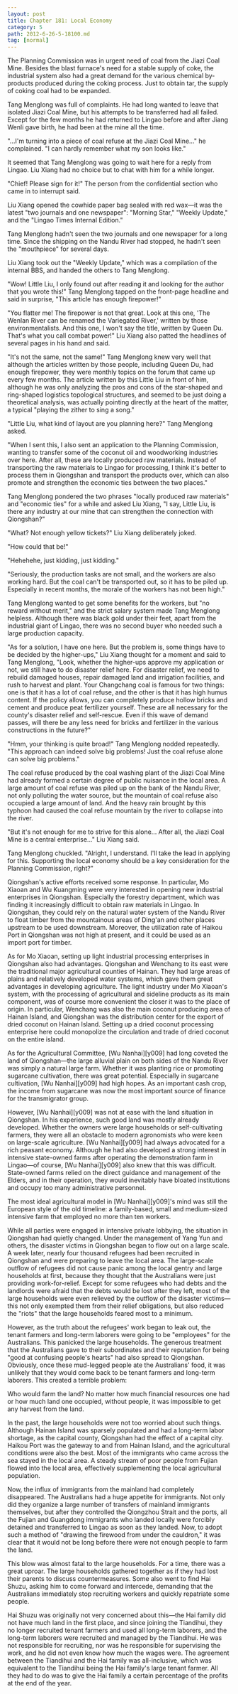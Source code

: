 ```yaml
---
layout: post
title: Chapter 181: Local Economy
category: 5
path: 2012-6-26-5-18100.md
tag: [normal]
---
```


The Planning Commission was in urgent need of coal from the Jiazi Coal Mine. Besides the blast furnace's need for a stable supply of coke, the industrial system also had a great demand for the various chemical by-products produced during the coking process. Just to obtain tar, the supply of coking coal had to be expanded.

Tang Menglong was full of complaints. He had long wanted to leave that isolated Jiazi Coal Mine, but his attempts to be transferred had all failed. Except for the few months he had returned to Lingao before and after Jiang Wenli gave birth, he had been at the mine all the time.

"...I'm turning into a piece of coal refuse at the Jiazi Coal Mine..." he complained. "I can hardly remember what my son looks like."

It seemed that Tang Menglong was going to wait here for a reply from Lingao. Liu Xiang had no choice but to chat with him for a while longer.

"Chief! Please sign for it!" The person from the confidential section who came in to interrupt said.

Liu Xiang opened the cowhide paper bag sealed with red wax—it was the latest "two journals and one newspaper": "Morning Star," "Weekly Update," and the "Lingao Times Internal Edition."

Tang Menglong hadn't seen the two journals and one newspaper for a long time. Since the shipping on the Nandu River had stopped, he hadn't seen the "mouthpiece" for several days.

Liu Xiang took out the "Weekly Update," which was a compilation of the internal BBS, and handed the others to Tang Menglong.

"Wow! Little Liu, I only found out after reading it and looking for the author that you wrote this!" Tang Menglong tapped on the front-page headline and said in surprise, "This article has enough firepower!"

"You flatter me! The firepower is not that great. Look at this one, 'The Wenlan River can be renamed the Variegated River,' written by those environmentalists. And this one, I won't say the title, written by Queen Du. That's what you call combat power!" Liu Xiang also patted the headlines of several pages in his hand and said.

"It's not the same, not the same!" Tang Menglong knew very well that although the articles written by those people, including Queen Du, had enough firepower, they were monthly topics on the forum that came up every few months. The article written by this Little Liu in front of him, although he was only analyzing the pros and cons of the star-shaped and ring-shaped logistics topological structures, and seemed to be just doing a theoretical analysis, was actually pointing directly at the heart of the matter, a typical "playing the zither to sing a song."

"Little Liu, what kind of layout are you planning here?" Tang Menglong asked.

"When I sent this, I also sent an application to the Planning Commission, wanting to transfer some of the coconut oil and woodworking industries over here. After all, these are locally produced raw materials. Instead of transporting the raw materials to Lingao for processing, I think it's better to process them in Qiongshan and transport the products over, which can also promote and strengthen the economic ties between the two places."

Tang Menglong pondered the two phrases "locally produced raw materials" and "economic ties" for a while and asked Liu Xiang, "I say, Little Liu, is there any industry at our mine that can strengthen the connection with Qiongshan?"

"What? Not enough yellow tickets?" Liu Xiang deliberately joked.

"How could that be!"

"Hehehehe, just kidding, just kidding."

"Seriously, the production tasks are not small, and the workers are also working hard. But the coal can't be transported out, so it has to be piled up. Especially in recent months, the morale of the workers has not been high."

Tang Menglong wanted to get some benefits for the workers, but "no reward without merit," and the strict salary system made Tang Menglong helpless. Although there was black gold under their feet, apart from the industrial giant of Lingao, there was no second buyer who needed such a large production capacity.

"As for a solution, I have one here. But the problem is, some things have to be decided by the higher-ups," Liu Xiang thought for a moment and said to Tang Menglong, "Look, whether the higher-ups approve my application or not, we still have to do disaster relief here. For disaster relief, we need to rebuild damaged houses, repair damaged land and irrigation facilities, and rush to harvest and plant. Your Changchang coal is famous for two things: one is that it has a lot of coal refuse, and the other is that it has high humus content. If the policy allows, you can completely produce hollow bricks and cement and produce peat fertilizer yourself. These are all necessary for the county's disaster relief and self-rescue. Even if this wave of demand passes, will there be any less need for bricks and fertilizer in the various constructions in the future?"

"Hmm, your thinking is quite broad!" Tang Menglong nodded repeatedly. "This approach can indeed solve big problems! Just the coal refuse alone can solve big problems."

The coal refuse produced by the coal washing plant of the Jiazi Coal Mine had already formed a certain degree of public nuisance in the local area. A large amount of coal refuse was piled up on the bank of the Nandu River, not only polluting the water source, but the mountain of coal refuse also occupied a large amount of land. And the heavy rain brought by this typhoon had caused the coal refuse mountain by the river to collapse into the river.

"But it's not enough for me to strive for this alone... After all, the Jiazi Coal Mine is a central enterprise..." Liu Xiang said.

Tang Menglong chuckled. "Alright, I understand. I'll take the lead in applying for this. Supporting the local economy should be a key consideration for the Planning Commission, right?"

Qiongshan's active efforts received some response. In particular, Mo Xiaoan and Wu Kuangming were very interested in opening new industrial enterprises in Qiongshan. Especially the forestry department, which was finding it increasingly difficult to obtain raw materials in Lingao. In Qiongshan, they could rely on the natural water system of the Nandu River to float timber from the mountainous areas of Ding'an and other places upstream to be used downstream. Moreover, the utilization rate of Haikou Port in Qiongshan was not high at present, and it could be used as an import port for timber.

As for Mo Xiaoan, setting up light industrial processing enterprises in Qiongshan also had advantages. Qiongshan and Wenchang to its east were the traditional major agricultural counties of Hainan. They had large areas of plains and relatively developed water systems, which gave them great advantages in developing agriculture. The light industry under Mo Xiaoan's system, with the processing of agricultural and sideline products as its main component, was of course more convenient the closer it was to the place of origin. In particular, Wenchang was also the main coconut producing area of Hainan Island, and Qiongshan was the distribution center for the export of dried coconut on Hainan Island. Setting up a dried coconut processing enterprise here could monopolize the circulation and trade of dried coconut on the entire island.

As for the Agricultural Committee, [Wu Nanhai][y009] had long coveted the land of Qiongshan—the large alluvial plain on both sides of the Nandu River was simply a natural large farm. Whether it was planting rice or promoting sugarcane cultivation, there was great potential. Especially in sugarcane cultivation, [Wu Nanhai][y009] had high hopes. As an important cash crop, the income from sugarcane was now the most important source of finance for the transmigrator group.

However, [Wu Nanhai][y009] was not at ease with the land situation in Qiongshan. In his experience, such good land was mostly already developed. Whether the owners were large households or self-cultivating farmers, they were all an obstacle to modern agronomists who were keen on large-scale agriculture. [Wu Nanhai][y009] had always advocated for a rich peasant economy. Although he had also developed a strong interest in intensive state-owned farms after operating the demonstration farm in Lingao—of course, [Wu Nanhai][y009] also knew that this was difficult. State-owned farms relied on the direct guidance and management of the Elders, and in their operation, they would inevitably have bloated institutions and occupy too many administrative personnel.

The most ideal agricultural model in [Wu Nanhai][y009]'s mind was still the European style of the old timeline: a family-based, small and medium-sized intensive farm that employed no more than ten workers.

While all parties were engaged in intensive private lobbying, the situation in Qiongshan had quietly changed. Under the management of Yang Yun and others, the disaster victims in Qiongshan began to flow out on a large scale. A week later, nearly four thousand refugees had been recruited in Qiongshan and were preparing to leave the local area. The large-scale outflow of refugees did not cause panic among the local gentry and large households at first, because they thought that the Australians were just providing work-for-relief. Except for some refugees who had debts and the landlords were afraid that the debts would be lost after they left, most of the large households were even relieved by the outflow of the disaster victims—this not only exempted them from their relief obligations, but also reduced the "riots" that the large households feared most to a minimum.

However, as the truth about the refugees' work began to leak out, the tenant farmers and long-term laborers were going to be "employees" for the Australians. This panicked the large households. The generous treatment that the Australians gave to their subordinates and their reputation for being "good at confusing people's hearts" had also spread to Qiongshan. Obviously, once these mud-legged people ate the Australians' food, it was unlikely that they would come back to be tenant farmers and long-term laborers. This created a terrible problem:

Who would farm the land? No matter how much financial resources one had or how much land one occupied, without people, it was impossible to get any harvest from the land.

In the past, the large households were not too worried about such things. Although Hainan Island was sparsely populated and had a long-term labor shortage, as the capital county, Qiongshan had the effect of a capital city. Haikou Port was the gateway to and from Hainan Island, and the agricultural conditions were also the best. Most of the immigrants who came across the sea stayed in the local area. A steady stream of poor people from Fujian flowed into the local area, effectively supplementing the local agricultural population.

Now, the influx of immigrants from the mainland had completely disappeared. The Australians had a huge appetite for immigrants. Not only did they organize a large number of transfers of mainland immigrants themselves, but after they controlled the Qiongzhou Strait and the ports, all the Fujian and Guangdong immigrants who landed locally were forcibly detained and transferred to Lingao as soon as they landed. Now, to adopt such a method of "drawing the firewood from under the cauldron," it was clear that it would not be long before there were not enough people to farm the land.

This blow was almost fatal to the large households. For a time, there was a great uproar. The large households gathered together as if they had lost their parents to discuss countermeasures. Some also went to find Hai Shuzu, asking him to come forward and intercede, demanding that the Australians immediately stop recruiting workers and quickly repatriate some people.

Hai Shuzu was originally not very concerned about this—the Hai family did not have much land in the first place, and since joining the Tiandihui, they no longer recruited tenant farmers and used all long-term laborers, and the long-term laborers were recruited and managed by the Tiandihui. He was not responsible for recruiting, nor was he responsible for supervising the work, and he did not even know how much the wages were. The agreement between the Tiandihui and the Hai family was all-inclusive, which was equivalent to the Tiandihui being the Hai family's large tenant farmer. All they had to do was to give the Hai family a certain percentage of the profits at the end of the year.